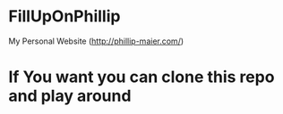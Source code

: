 # FillUpOnPhillip

My Personal Website (http://phillip-maier.com/)

# If You want you can clone this repo and play around
